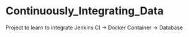 # Continuously_Integrating_Data
Project to learn to integrate Jenkins CI -> Docker Container -> Database
